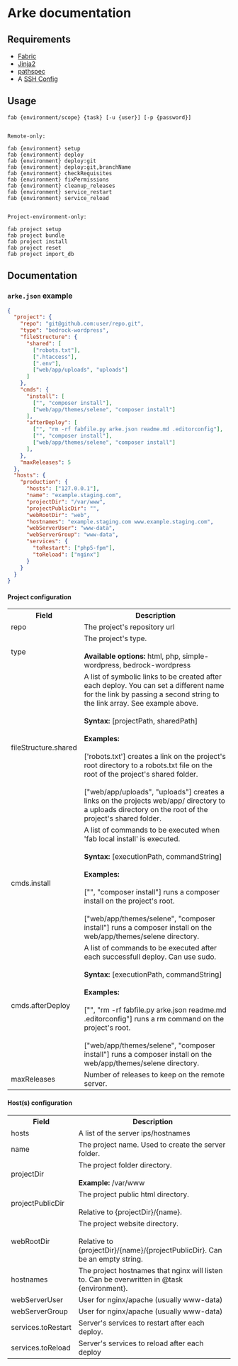 # Arke documentation

## Requirements
* [Fabric](http://www.fabfile.org/)
* [Jinja2](http://jinja.pocoo.org/)
* [pathspec](https://pypi.python.org/pypi/pathspec)
* A [SSH Config](http://nerderati.com/2011/03/17/simplify-your-life-with-an-ssh-config-file/)

## Usage

```
fab {environment/scope} {task} [-u {user}] [-p {password}]


Remote-only:

fab {environment} setup
fab {environment} deploy
fab {environment} deploy:git
fab {environment} deploy:git,branchName
fab {environment} checkRequisites
fab {environment} fixPermissions
fab {environment} cleanup_releases
fab {environment} service_restart
fab {environment} service_reload


Project-environment-only:

fab project setup
fab project bundle
fab project install
fab project reset
fab project import_db
```

## Documentation

### `arke.json` example

```json
{
  "project": {
    "repo": "git@github.com:user/repo.git",
    "type": "bedrock-wordpress",
    "fileStructure": {
      "shared": [
        ["robots.txt"],
        [".htaccess"],
        [".env"],
        ["web/app/uploads", "uploads"]
      ]
    },
    "cmds": {
      "install": [
        ["", "composer install"],
        ["web/app/themes/selene", "composer install"]
      ],
      "afterDeploy": [
        ["", "rm -rf fabfile.py arke.json readme.md .editorconfig"],
        ["", "composer install"],
        ["web/app/themes/selene", "composer install"]
      ],
    },
    "maxReleases": 5
  },
  "hosts": {
    "production": {
      "hosts": ["127.0.0.1"],
      "name": "example.staging.com",
      "projectDir": "/var/www",
      "projectPublicDir": "",
      "webRootDir": "web",
      "hostnames": "example.staging.com www.example.staging.com",
      "webServerUser": "www-data",
      "webServerGroup": "www-data",
      "services": {
        "toRestart": ["php5-fpm"],
        "toReload": ["nginx"]
      }
    }
  }
}
```

#### Project configuration

<table style="width: 100%">
  <tr>
    <th>
      Field
    </th>
    <th>
      Description
    </th>
  </tr>
  <tr>
    <td>repo</td>
    <td>The project's repository url</td>
  </tr>
  <tr>
    <td>type</td>
    <td>The project's type.
    <br><br>
    <strong>Available options:</strong> html, php, simple-wordpress, bedrock-wordpress</td>
  </tr>
  <tr>
    <td>fileStructure.shared</td>
    <td>A list of symbolic links to be created after each deploy. You can set a different name for the link by passing a second string to the link array. See example above.
    <br><br>
    <strong>Syntax:</strong> [projectPath, sharedPath]
    <br><br>
    <strong>Examples:</strong>
    <br><br>
    ['robots.txt'] creates a link on the project's root directory to a robots.txt file on the root of the project's shared folder.
    <br>
    <br>
    ["web/app/uploads", "uploads"] creates a links on the projects web/app/ directory to a uploads directory on the root of the project's shared folder.
    </td>
  </tr>
  <tr>
    <td>cmds.install</td>
    <td>A list of commands to be executed when 'fab local install' is executed.
    <br><br>
    <strong>Syntax:</strong> [executionPath, commandString]
    <br><br>
    <strong>Examples:</strong>
    <br><br>
    ["", "composer install"] runs a composer install on the project's root.
    <br><br>
    ["web/app/themes/selene", "composer install"] runs a composer install on the web/app/themes/selene directory.
    </td>
  </tr>
  <tr>
    <td>cmds.afterDeploy</td>
    <td>A list of commands to be executed after each successfull deploy. Can use sudo.
    <br><br>
    <strong>Syntax:</strong> [executionPath, commandString]
    <br><br>
    <strong>Examples:</strong>
    <br><br>
    ["", "rm -rf fabfile.py arke.json readme.md .editorconfig"] runs a rm command on the project's root.
    <br><br>
    ["web/app/themes/selene", "composer install"] runs a composer install on the web/app/themes/selene directory.
    </td>
  </tr>
  <tr>
    <td>maxReleases</td>
    <td>Number of releases to keep on the remote server.</td>
  </tr>
</table>

#### Host(s) configuration

<table style="width: 100%">
  <tr>
    <th>
      Field
    </th>
    <th>
      Description
    </th>
  </tr>
  <tr>
    <td>hosts</td>
    <td>A list of the server ips/hostnames</td>
  </tr>
  <tr>
    <td>name</td>
    <td>The project name. Used to create the server folder.</td>
  </tr>
  <tr>
    <td>projectDir</td>
    <td>The project folder directory.
    <br><br>
    <strong>Example:</strong> /var/www
    </td>
  </tr>
  <tr>
    <td>projectPublicDir</td>
    <td>The project public html directory.
    <br><br>
    Relative to {projectDir}/{name}.
    </td>
  </tr>
  <tr>
    <td>webRootDir</td>
    <td>The project website directory.
    <br><br>
    Relative to {projectDir}/{name}/{projectPublicDir}. Can be an empty string.</td>
  </tr>
  <tr>
    <td>hostnames</td>
    <td>The project hostnames that nginx will listen to. Can be overwritten in @task {environment}.</td>
  </tr>
  <tr>
    <td>webServerUser</td>
    <td>User for nginx/apache (usually www-data)</td>
  </tr>
  <tr>
    <td>webServerGroup</td>
    <td>User for nginx/apache (usually www-data)</td>
  </tr>
  <tr>
    <td>services.toRestart</td>
    <td>Server's services to restart after each deploy.</td>
  </tr>
  <tr>
    <td>services.toReload</td>
    <td>Server's services to reload after each deploy</td>
  </tr>
</table>
